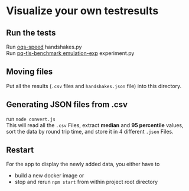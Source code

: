 # Visualize your own testresults
## Run the tests
Run [oqs-speed](https://github.com/open-quantum-safe/speed/tree/main/perf/scripts) handshakes.py\
Run [pq-tls-benchmark emulation-exp](https://github.com/xvzcf/pq-tls-benchmark/tree/master/emulation-exp/code/kex) experiment.py
## Moving files
Put all the results (`.csv` files and `handshakes.json` file) into this directory.

## Generating JSON files from .csv
run `node convert.js`\
This will read all the `.csv` Files, extract **median** and **95 percentile** values, sort the data by round trip time, and store it in 4 different `.json` Files.

## Restart
For the app to display the newly added data, you either have to
- build a new docker image or
- stop and rerun `npm start` from within project root directory
